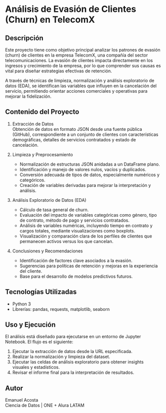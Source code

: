 # Análisis de Evasión de Clientes (Churn) en TelecomX

## Descripción

Este proyecto tiene como objetivo principal analizar los patrones de evasión (churn) de clientes en la empresa TelecomX, una compañía del sector telecomunicaciones. La evasión de clientes impacta directamente en los ingresos y crecimiento de la empresa, por lo que comprender sus causas es vital para diseñar estrategias efectivas de retención.

A través de técnicas de limpieza, normalización y análisis exploratorio de datos (EDA), se identifican las variables que influyen en la cancelación del servicio, permitiendo orientar acciones comerciales y operativas para mejorar la fidelización.

## Contenido del Proyecto

1. Extracción de Datos  
   Obtención de datos en formato JSON desde una fuente pública (GitHub), correspondiente a un conjunto de clientes con características demográficas, detalles de servicios contratados y estado de cancelación.

2. Limpieza y Preprocesamiento  
   - Normalización de estructuras JSON anidadas a un DataFrame plano.  
   - Identificación y manejo de valores nulos, vacíos y duplicados.  
   - Conversión adecuada de tipos de datos, especialmente numéricos y categóricos.  
   - Creación de variables derivadas para mejorar la interpretación y análisis.

3. Análisis Exploratorio de Datos (EDA)  
   - Cálculo de tasa general de churn.  
   - Evaluación del impacto de variables categóricas como género, tipo de contrato, método de pago y servicios contratados.  
   - Análisis de variables numéricas, incluyendo tiempo en contrato y cargos totales, mediante visualizaciones como boxplots.  
   - Visualización y comparación clara de los perfiles de clientes que permanecen activos versus los que cancelan.

4. Conclusiones y Recomendaciones  
   - Identificación de factores clave asociados a la evasión.  
   - Sugerencias para políticas de retención y mejoras en la experiencia del cliente.  
   - Base para el desarrollo de modelos predictivos futuros.

## Tecnologías Utilizadas

- Python 3  
- Librerías: pandas, requests, matplotlib, seaborn

## Uso y Ejecución

El análisis está diseñado para ejecutarse en un entorno de Jupyter Notebook. El flujo es el siguiente:

1. Ejecutar la extracción de datos desde la URL especificada.  
2. Realizar la normalización y limpieza del dataset.  
3. Ejecutar las celdas de análisis exploratorio para obtener insights visuales y estadísticos.  
4. Revisar el informe final para la interpretación de resultados.

## Autor

Emanuel Acosta  
Ciencia de Datos | ONE + Alura LATAM

